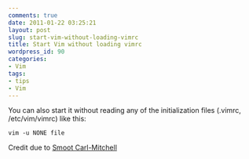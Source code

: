 ```yaml
---
comments: true
date: 2011-01-22 03:25:21
layout: post
slug: start-vim-without-loading-vimrc
title: Start Vim without loading vimrc
wordpress_id: 90
categories:
- Vim
tags:
- tips
- Vim
---
```


You can also start it without reading any of the initialization files
(.vimrc, /etc/vim/vimrc) like this:

    
    vim -u NONE file


Credit due to [Smoot Carl-Mitchell](http://fossplanet.com/f10/open-vim-syntax-off-92829/)
